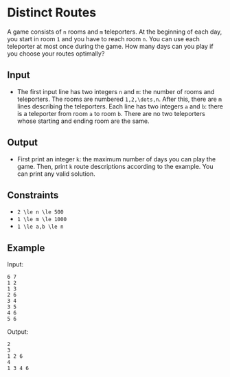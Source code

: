 # Distinct Routes 

A game consists of ```n``` rooms and ```m``` teleporters. At the beginning of each day, you start in room ```1``` and you have to reach room ```n```.
You can use each teleporter at most once during the game. How many days can you play if you choose your routes optimally?
## Input
- The first input line has two integers ```n``` and ```m```: the number of rooms and teleporters. The rooms are numbered ```1,2,\dots,n```.
After this, there are ```m``` lines describing the teleporters. Each line has two integers ```a``` and ```b```: there is a teleporter from room ```a``` to room ```b```.
There are no two teleporters whose starting and ending room are the same.
## Output
- First print an integer ```k```: the maximum number of days you can play the game. Then, print ```k``` route descriptions according to the example. You can print any valid solution.
## Constraints

- ```2 \le n \le 500```
- ```1 \le m \le 1000```
- ```1 \le a,b \le n```

## Example
Input:
```
6 7
1 2
1 3
2 6
3 4
3 5
4 6
5 6
```

Output:
```
2
3
1 2 6
4
1 3 4 6
```
